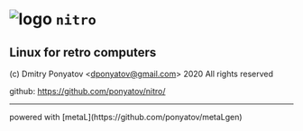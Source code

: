 #  ![logo](doc/logo.png) `nitro`
## Linux for retro computers

(c) Dmitry Ponyatov <<dponyatov@gmail.com>> 2020 All rights reserved

github: https://github.com/ponyatov/nitro/


<hr>
powered with [metaL](https://github.com/ponyatov/metaLgen)
